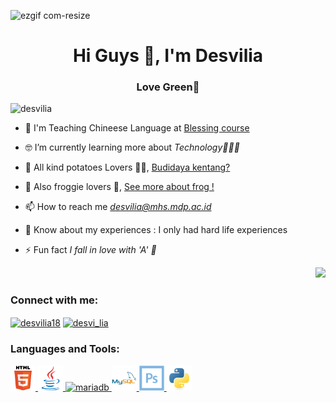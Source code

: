 ![ezgif com-resize](https://user-images.githubusercontent.com/126872569/223806020-d17f400f-bfc9-48c9-bf6b-f70d204a64d9.gif)


<h1 align="center">Hi Guys 👋, I'm Desvilia</h1>
<h3 align="center">Love Green💚</h3>

<p align="left"> <img src="https://komarev.com/ghpvc/?username=desvilia&label=Profile%20views&color=0e75b6&style=flat" alt="desvilia" /> </p>

- 🔭 I'm Teaching Chineese Language at [Blessing course](https://blessing-dempo.business.site/)

- 🤓 I’m currently learning more about *Technology👩🏻‍💻*

- 🍴 All kind potatoes Lovers 🍟🥔, [Budidaya kentang?](http://cybex.pertanian.go.id/mobile/artikel/89978/Langkah-Langkah--Budidaya-Kentang-/)

- 🐸 Also froggie lovers 💚, [See more about frog !](https://www.amphibianlife.com/frog-facts-for-kids/)

- 📫 How to reach me *desvilia@mhs.mdp.ac.id*

- 📄 Know about my experiences : I only had hard life experiences

- ⚡ Fun fact *I fall in love with 'A' 🤍*

<p align="right"><img src="https://user-images.githubusercontent.com/126872569/223807130-ad7c4803-687f-4622-a560-b778a1af14b4.gif"></p>

<h3 align="left">Connect with me:</h3>
<p align="left">
<a href="https://twitter.com/desvilia18" target="blank"><img align="center" src="https://raw.githubusercontent.com/rahuldkjain/github-profile-readme-generator/master/src/images/icons/Social/twitter.svg" alt="desvilia18" height="30" width="40" /></a>
<a href="https://instagram.com/desvi_lia" target="blank"><img align="center" src="https://raw.githubusercontent.com/rahuldkjain/github-profile-readme-generator/master/src/images/icons/Social/instagram.svg" alt="desvi_lia" height="30" width="40" /></a>
</p>

<h3 align="left">Languages and Tools:</h3>
<p align="left"> <a href="https://www.w3.org/html/" target="_blank" rel="noreferrer"> <img src="https://raw.githubusercontent.com/devicons/devicon/master/icons/html5/html5-original-wordmark.svg" alt="html5" width="40" height="40"/> </a> <a href="https://www.java.com" target="_blank" rel="noreferrer"> <img src="https://raw.githubusercontent.com/devicons/devicon/master/icons/java/java-original.svg" alt="java" width="40" height="40"/> </a> <a href="https://mariadb.org/" target="_blank" rel="noreferrer"> <img src="https://www.vectorlogo.zone/logos/mariadb/mariadb-icon.svg" alt="mariadb" width="40" height="40"/> </a> <a href="https://www.mysql.com/" target="_blank" rel="noreferrer"> <img src="https://raw.githubusercontent.com/devicons/devicon/master/icons/mysql/mysql-original-wordmark.svg" alt="mysql" width="40" height="40"/> </a> <a href="https://www.photoshop.com/en" target="_blank" rel="noreferrer"> <img src="https://raw.githubusercontent.com/devicons/devicon/master/icons/photoshop/photoshop-line.svg" alt="photoshop" width="40" height="40"/> </a> <a href="https://www.python.org" target="_blank" rel="noreferrer"> <img src="https://raw.githubusercontent.com/devicons/devicon/master/icons/python/python-original.svg" alt="python" width="40" height="40"/> </a> </p>
